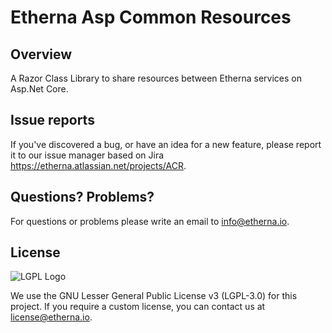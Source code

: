# Etherna Asp Common Resources

## Overview

A Razor Class Library to share resources between Etherna services on Asp.Net Core.

## Issue reports

If you've discovered a bug, or have an idea for a new feature, please report it to our issue manager based on Jira https://etherna.atlassian.net/projects/ACR.

## Questions? Problems?

For questions or problems please write an email to [info@etherna.io](mailto:info@etherna.io).

## License

![LGPL Logo](https://www.gnu.org/graphics/lgplv3-with-text-154x68.png)

We use the GNU Lesser General Public License v3 (LGPL-3.0) for this project.
If you require a custom license, you can contact us at [license@etherna.io](mailto:license@etherna.io).
